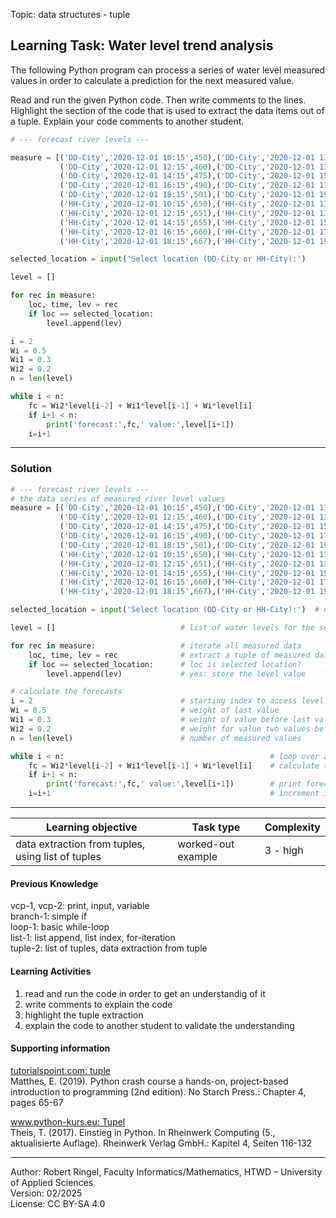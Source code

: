Topic: data structures - tuple

## Learning Task: Water level trend analysis

The following Python program can process a series of water level measured values in order to calculate a prediction for the next measured value.

Read and run the given Python code. Then write comments to the lines. Highlight the section of the code that is used to extract the data items out of a tuple.
Explain your code comments to another student.

``` python
# --- forecast river levels ---

measure = [('DD-City','2020-12-01 10:15',450),('DD-City','2020-12-01 11:15',455),
		   ('DD-City','2020-12-01 12:15',460),('DD-City','2020-12-01 13:15',470),
		   ('DD-City','2020-12-01 14:15',475),('DD-City','2020-12-01 15:15',485),
		   ('DD-City','2020-12-01 16:15',490),('DD-City','2020-12-01 17:15',500),
		   ('DD-City','2020-12-01 18:15',501),('DD-City','2020-12-01 19:15',503),
		   ('HH-City','2020-12-01 10:15',650),('HH-City','2020-12-01 11:15',651),
		   ('HH-City','2020-12-01 12:15',651),('HH-City','2020-12-01 13:15',653),
		   ('HH-City','2020-12-01 14:15',655),('HH-City','2020-12-01 15:15',657),
		   ('HH-City','2020-12-01 16:15',660),('HH-City','2020-12-01 17:15',663),
		   ('HH-City','2020-12-01 18:15',667),('HH-City','2020-12-01 19:15',670)]

selected_location = input('Select location (DD-City or HH-City):')

level = []

for rec in measure:
	loc, time, lev = rec
	if loc == selected_location:
		level.append(lev)

i = 2
Wi = 0.5
Wi1 = 0.3
Wi2 = 0.2
n = len(level)

while i < n:
	fc = Wi2*level[i-2] + Wi1*level[i-1] + Wi*level[i]
	if i+1 < n:
		print('forecast:',fc,' value:',level[i+1]) 	
	i=i+1
```

---------------------------------------

### Solution

``` python
# --- forecast river levels ---
# the data series of measured river level values
measure = [('DD-City','2020-12-01 10:15',450),('DD-City','2020-12-01 11:15',455),
		   ('DD-City','2020-12-01 12:15',460),('DD-City','2020-12-01 13:15',470),
		   ('DD-City','2020-12-01 14:15',475),('DD-City','2020-12-01 15:15',485),
		   ('DD-City','2020-12-01 16:15',490),('DD-City','2020-12-01 17:15',500),
		   ('DD-City','2020-12-01 18:15',501),('DD-City','2020-12-01 19:15',503),
		   ('HH-City','2020-12-01 10:15',650),('HH-City','2020-12-01 11:15',651),
		   ('HH-City','2020-12-01 12:15',651),('HH-City','2020-12-01 13:15',653),
		   ('HH-City','2020-12-01 14:15',655),('HH-City','2020-12-01 15:15',657),
		   ('HH-City','2020-12-01 16:15',660),('HH-City','2020-12-01 17:15',663),
		   ('HH-City','2020-12-01 18:15',667),('HH-City','2020-12-01 19:15',670)]

selected_location = input('Select location (DD-City or HH-City):')  # user selects one location

level = []                            # list of water levels for the selected location

for rec in measure:                   # iterate all measured data
	loc, time, lev = rec              # extract a tuple of measured data <<<<<<<
	if loc == selected_location:      # loc is selected location?
		level.append(lev)             # yes: store the level value

# calculate the forecasts
i = 2                                 # starting index to access level values
Wi = 0.5                              # weight of last value
Wi1 = 0.3                             # weight of value before last value
Wi2 = 0.2                             # weight for value two values before the last one
n = len(level)                        # number of measured values

while i < n:                                              # loop over all level data     
	fc = Wi2*level[i-2] + Wi1*level[i-1] + Wi*level[i]    # calculate the next forecast value
	if i+1 < n:
		print('forecast:',fc,' value:',level[i+1]) 	      # print forecast and related real value
	i=i+1                                                 # increment index
```

---------------------------------------

| **Learning objective**                         | **Task type**   | **Complexity** |
| ---------------------------------------------- | --------------- | -------------- |
| data extraction from tuples, using list of tuples | worked-out example | 3 - high       |  

#### Previous Knowledge

vcp-1, vcp-2: print, input, variable  
branch-1: simple if  
loop-1: basic while-loop  
list-1: list append, list index, for-iteration  
tuple-2: list of tuples, data extraction from tuple  

#### Learning Activities

1) read and run the code in order to get an understandig of it
2) write comments to explain the code
3) highlight the tuple extraction
4) explain the code to another student to validate the understanding

#### Supporting information

[tutorialspoint.com: tuple](https://www.tutorialspoint.com/python/python_tuples.htm)  
Matthes, E. (2019). Python crash course a hands-on, project-based introduction to programming (2nd edition). No Starch Press.: Chapter 4, pages 65-67  

[www.python-kurs.eu: Tupel](https://www.python-kurs.eu/python3_sequentielle_datentypen.php)  
Theis, T. (2017). Einstieg in Python. In Rheinwerk Computing (5., aktualisierte Auflage). Rheinwerk Verlag GmbH.: Kapitel 4, Seiten 116-132

---------------------------------------
Author: Robert Ringel, Faculty Informatics/Mathematics, HTWD – University of Applied Sciences  
Version: 02/2025  
License: CC BY-SA 4.0
